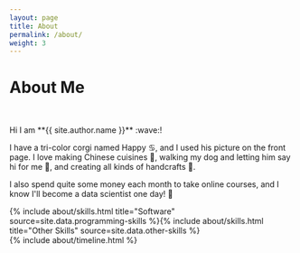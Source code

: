 ```yaml
---
layout: page
title: About
permalink: /about/
weight: 3
---
```


# **About Me**

<p>
  <br>
</p>
Hi I am **{{ site.author.name }}** :wave:!

I have a tri-color corgi named Happy ♋, and I used his picture on the front page. I love making Chinese cuisines 🥟, walking my dog and letting him say hi for me 🦮, and creating all kinds of handcrafts 🧩. 

I also spend quite some money each month to take online courses, and I know I'll become a data scientist one day! 🎉

<div class="row">
{% include about/skills.html title="Software" source=site.data.programming-skills %}{% include about/skills.html title="Other Skills" source=site.data.other-skills %}
</div>

<div class="row">
{% include about/timeline.html %}
</div>
